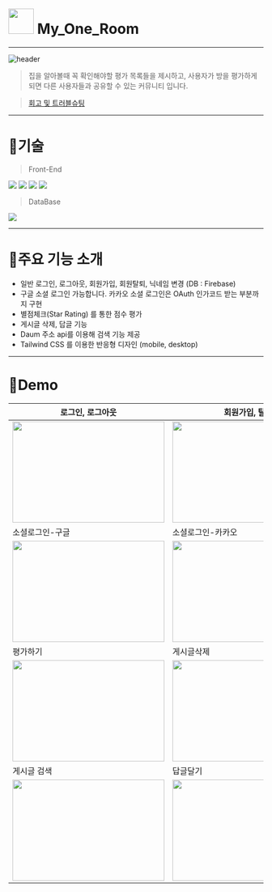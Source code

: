 # <img src ="https://user-images.githubusercontent.com/112573111/214783969-24c7229f-f9db-4045-b989-34e5863a5387.png" widh="50" height="50"/> My_One_Room
-------
![header](https://capsule-render.vercel.app/api?type=Rounded&color=auto&height=150&section=header&text=내%20원%20룸&animation=twinkling&fontSize=70&fontColor=ffffff&)
> 집을 알아볼때 꼭 확인해야할 평가 목록들을 제시하고, 사용자가 방을 평가하게 되면 다른 사용자들과 공유할 수 있는 커뮤니티 입니다.

> [회고 및 트러블슈팅](https://www.notion.so/ed3b58a1ee16475b9597e900e6f5b803)

-------


# 🔧기술

 >Front-End
 
 <img src="https://img.shields.io/badge/TypeScript v4.9.3-3178C6?style=flat&logo=TypeScript&logoColor=white"/> <img src="https://img.shields.io/badge/React v.18.2.0-61DAFB?style=flat&logo=React&logoColor=white"/> <img src="https://img.shields.io/badge/Redux v.4.2.0-764ABC?style=flat&logo=Redux&logoColor=white"/> <img src="https://img.shields.io/badge/Tailwind CSS v.3.2.4-06B6D4?style=flat&logo=Tailwind CSS&logoColor=white"/> 
 
 
 >DataBase
 
 <img src="https://img.shields.io/badge/Firebase v.9.15.0-FFCA28?style=flat&logo=Firebase&logoColor=white"/>
 
 ------
# 📔주요 기능 소개
* 일반 로그인, 로그아웃, 회원가입, 회원탈퇴, 닉네임 변경 (DB : Firebase)
* 구글 소셜 로그인 가능합니다. 카카오 소셜 로그인은 OAuth 인가코드 받는 부분까지 구현 
* 별점체크(Star Rating) 를 통한 점수 평가
* 게시글 삭제, 답글 기능
* Daum 주소 api를 이용해 검색 기능 제공
* Tailwind CSS 를 이용한 반응형 디자인 (mobile, desktop)


------
# 🚀Demo
|로그인, 로그아웃|회원가입, 탈퇴|
|---|---|
|<img src ="https://user-images.githubusercontent.com/112573111/214827181-5cce0124-b463-4e77-8d79-1401dca701aa.gif" width="300" height="200"/>|<img src ="https://user-images.githubusercontent.com/112573111/214827289-1e01d193-7919-4588-b10f-81e6cfa24467.gif" width="300" height="200"/>|
|소셜로그인-구글|소셜로그인-카카오|
|<img src ="https://user-images.githubusercontent.com/112573111/214828779-bcd6d552-ec46-4e11-8340-58d807a48b05.gif" width="300" height="200"/>|<img src ="https://user-images.githubusercontent.com/112573111/214829121-22dfaedf-f992-4def-88c9-80f57c0e779a.gif" width="300" height="200"/>|
|평가하기|게시글삭제|
|<img src ="https://user-images.githubusercontent.com/112573111/214829731-73081107-5bb0-4058-b541-138ef7c0ffff.gif" width="300" height="200"/>|<img src ="https://user-images.githubusercontent.com/112573111/214829811-3dc72102-dc56-4c50-a755-20ba7409edcf.gif" width="300" height="200"/>|
|게시글 검색|답글달기|
|<img src ="https://user-images.githubusercontent.com/112573111/214829867-e9502f2e-b393-43d9-b079-11ffafe510a9.gif" width="300" height="200"/>|<img src ="https://user-images.githubusercontent.com/112573111/214829950-c6343e2d-9f18-484a-a00c-6c631805713e.gif" width="300" height="200"/>|
